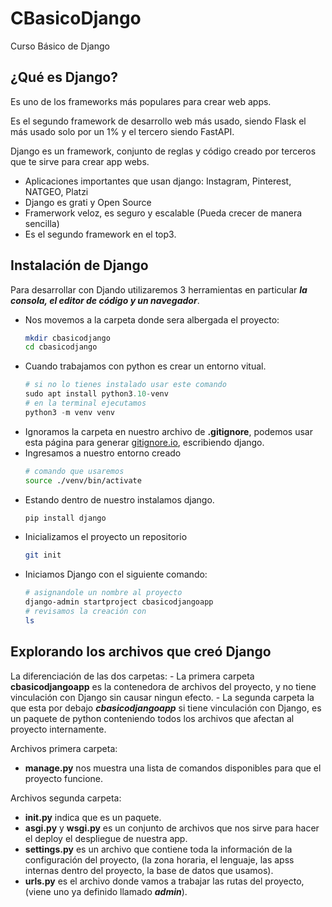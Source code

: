 # CBasicoDjango
Curso Básico de Django

## ¿Qué es Django?
  Es uno de los frameworks más populares para crear web apps.

  Es el segundo framework de desarrollo web más usado, siendo Flask el más usado solo por un 1% y el tercero siendo FastAPI.

  Django es un framework, conjunto de reglas y código creado por terceros que te sirve para crear app webs.

  - Aplicaciones importantes que usan django: Instagram, Pinterest, NATGEO, Platzi
  - Django es grati y Open Source
  - Framerwork veloz, es seguro y escalable (Pueda crecer de manera sencilla)
  - Es el segundo framework en el top3.

## Instalación de Django
  Para desarrollar con Djando utilizaremos 3 herramientas en particular ***la consola, el editor de código y un navegador***.

  - Nos movemos a la carpeta donde sera albergada el proyecto:
    ```bash
    mkdir cbasicodjango
    cd cbasicodjango
    ```
  - Cuando trabajamos con python es crear un entorno vitual.
    ```python
    # si no lo tienes instalado usar este comando
    sudo apt install python3.10-venv
    # en la terminal ejecutamos
    python3 -m venv venv
    ```
  - Ignoramos la carpeta en nuestro archivo de **.gitignore**, podemos usar esta página para generar [gitignore.io](https://www.toptal.com/developers/gitignore), escribiendo django.
  - Ingresamos a nuestro entorno creado
    ```bash
    # comando que usaremos
    source ./venv/bin/activate
    ``` 
  - Estando dentro de nuestro instalamos django.
    ```bash
    pip install django
    ```
  - Inicializamos el proyecto un repositorio
    ```bash
    git init
    ```
  - Iniciamos Django con el siguiente comando:
    ```bash
    # asignandole un nombre al proyecto
    django-admin startproject cbasicodjangoapp
    # revisamos la creación con
    ls
    ```

## Explorando los archivos que creó Django
  La diferenciación de las dos carpetas: 
    - La primera carpeta **cbasicodjangoapp** es la contenedora de archivos del proyecto, y no tiene vinculación con Django sin causar ningun efecto.
    - La segunda carpeta la que esta por debajo ***cbasicodjangoapp*** si tiene vinculación con Django, es un paquete de python conteniendo todos los archivos que afectan al proyecto internamente.

  Archivos primera carpeta:
  - **manage.py** nos muestra una lista de comandos disponibles para que el proyecto funcione.

  Archivos segunda carpeta:
  - **__init__.py** indica que es un paquete.
  - **asgi.py** y **wsgi.py** es un conjunto de archivos que nos sirve para hacer el deploy el despliegue de nuestra app.
  - **settings.py** es un archivo que contiene toda la información de la configuración del proyecto, (la zona horaria, el lenguaje, las apss internas dentro del proyecto, la base de datos que usamos).
  - **urls.py** es el archivo donde vamos a trabajar las rutas del proyecto, (viene uno ya definido llamado ***admin***).